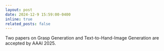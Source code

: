 ```yaml
---
layout: post
date: 2024-12-9 15:59:00-0400
inline: true
related_posts: false
---
```


Two papers on Grasp Generation and Text-to-Hand-Image Generation are accepted by AAAI 2025.